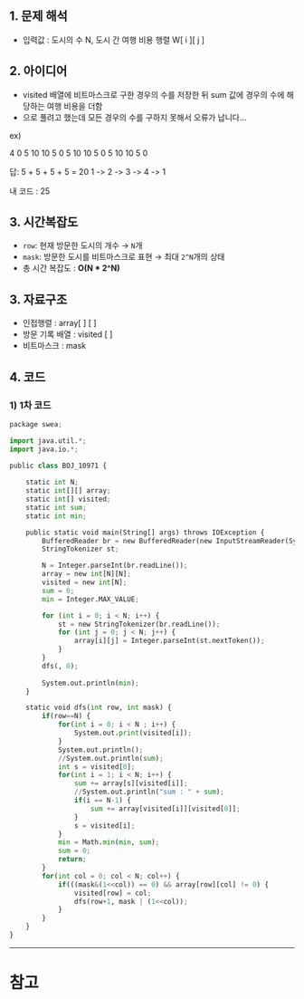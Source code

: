 ## 1. 문제 해석

- 입력값 : 도시의 수 N, 도시 간 여행 비용 행렬 W[ i ][ j ] 

## 2. 아이디어

- visited 배열에 비트마스크로 구한 경우의 수를 저장한 뒤 sum 값에 경우의 수에 해당하는 여행 비용을 더함
- 으로 풀려고 했는데 모든 경우의 수를 구하지 못해서 오류가 납니다…

ex)

4
0 5 10 10
5 0 5 10
10 5 0 5
10 10 5 0

답: 5 + 5 + 5 + 5 = 20
1 -> 2 -> 3 -> 4 -> 1

내 코드 : 25

## 3. 시간복잡도

- `row`: 현재 방문한 도시의 개수 → `N`개
- `mask`: 방문한 도시를 비트마스크로 표현 → 최대 `2^N`개의 상태
- 총 시간 복잡도 :  **O(N * 2^N)**

## 3. 자료구조

- 인접행렬 : array[ ] [ ]
- 방문 기록 배열 : visited [ ]
- 비트마스크 : mask

## 4. 코드

### 1) 1차 코드

```python
package swea;

import java.util.*;
import java.io.*;

public class BOJ_10971 {
	
	static int N;
	static int[][] array;
	static int[] visited;
	static int sum;
	static int min;

	public static void main(String[] args) throws IOException {
		BufferedReader br = new BufferedReader(new InputStreamReader(System.in));
		StringTokenizer st;

		N = Integer.parseInt(br.readLine());
		array = new int[N][N];
		visited = new int[N];
		sum = 0;
		min = Integer.MAX_VALUE;

		for (int i = 0; i < N; i++) {
			st = new StringTokenizer(br.readLine());
			for (int j = 0; j < N; j++) {
				array[i][j] = Integer.parseInt(st.nextToken());
			}
		}
		dfs(, 0);
		
		System.out.println(min);
	}

	static void dfs(int row, int mask) {
		if(row==N) {
			for(int i = 0; i < N ; i++) {
				System.out.print(visited[i]);
			}
			System.out.println();
			//System.out.println(sum);
			int s = visited[0];
			for(int i = 1; i < N; i++) {
				sum += array[s][visited[i]];
				//System.out.println("sum : " + sum);
				if(i == N-1) {
					sum += array[visited[i]][visited[0]];
				}
				s = visited[i];
			}
			min = Math.min(min, sum);
			sum = 0;
			return;
		}
		for(int col = 0; col < N; col++) {
			if(((mask&(1<<col)) == 0) && array[row][col] != 0) {
				visited[row] = col;
				dfs(row+1, mask | (1<<col));
			}
		}
	}
}

```

---

# 참고
